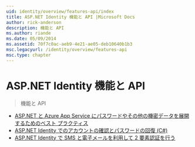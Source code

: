 ```yaml
---
uid: identity/overview/features-api/index
title: ASP.NET Identity 機能と API |Microsoft Docs
author: rick-anderson
description: 機能と API
ms.author: riande
ms.date: 05/09/2014
ms.assetid: 70f7c0ac-aeb9-4e21-ae05-deb10640b1b3
msc.legacyurl: /identity/overview/features-api
msc.type: chapter
---
```

<a name="aspnet-identity-features--api"></a>ASP.NET Identity 機能と API
====================
> 機能と API


- [ASP.NET と Azure App Service にパスワードやその他の機密データを展開するためのベスト プラクティス](best-practices-for-deploying-passwords-and-other-sensitive-data-to-aspnet-and-azure.md)
- [ASP.NET Identity でのアカウントの確認とパスワードの回復 (C#)](account-confirmation-and-password-recovery-with-aspnet-identity.md)
- [ASP.NET Identity で SMS と電子メールを利用して 2 要素認証を行う](two-factor-authentication-using-sms-and-email-with-aspnet-identity.md)
